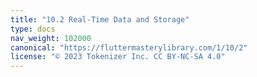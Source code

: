 ```yaml
---
title: "10.2 Real-Time Data and Storage"
type: docs
nav_weight: 102000
canonical: "https://fluttermasterylibrary.com/1/10/2"
license: "© 2023 Tokenizer Inc. CC BY-NC-SA 4.0"
---
```

